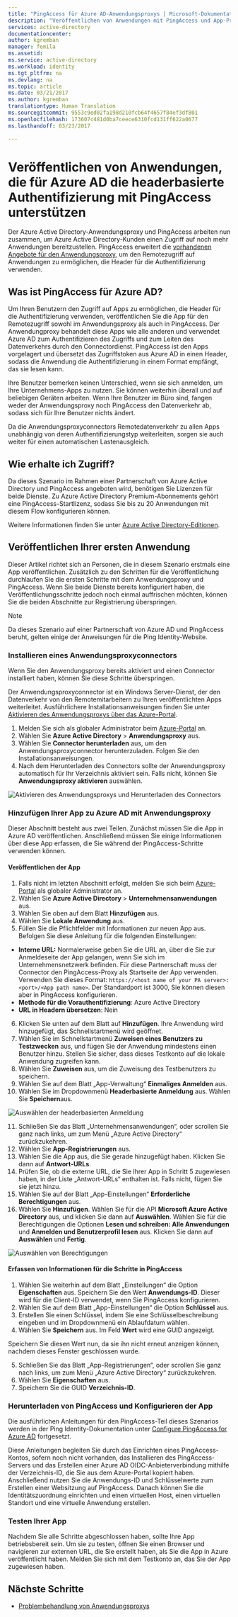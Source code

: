 ```yaml
---
title: "PingAccess für Azure AD-Anwendungsproxys | Microsoft-Dokumentation"
description: "Veröffentlichen von Anwendungen mit PingAccess und App-Proxy zum Unterstützen der headerbasierten Authentifizierung."
services: active-directory
documentationcenter: 
author: kgremban
manager: femila
ms.assetid: 
ms.service: active-directory
ms.workload: identity
ms.tgt_pltfrm: na
ms.devlang: na
ms.topic: article
ms.date: 03/21/2017
ms.author: kgremban
translationtype: Human Translation
ms.sourcegitcommit: 9553c9ed02fa198d210fcb64f4657f84ef3df801
ms.openlocfilehash: 173607c481d0ba7ceece6310fcd131ff622a0677
ms.lasthandoff: 03/23/2017

---
```


# <a name="publish-applications-that-support-header-based-authentication-with-pingaccess-for-azure-ad"></a>Veröffentlichen von Anwendungen, die für Azure AD die headerbasierte Authentifizierung mit PingAccess unterstützen

Der Azure Active Directory-Anwendungsproxy und PingAccess arbeiten nun zusammen, um Azure Active Directory-Kunden einen Zugriff auf noch mehr Anwendungen bereitzustellen. PingAccess erweitert die [vorhandenen Angebote für den Anwendungsproxy](active-directory-application-proxy-get-started.md), um den Remotezugriff auf Anwendungen zu ermöglichen, die Header für die Authentifizierung verwenden. 

## <a name="what-is-pingaccess-for-azure-ad"></a>Was ist PingAccess für Azure AD?

Um Ihren Benutzern den Zugriff auf Apps zu ermöglichen, die Header für die Authentifizierung verwenden, veröffentlichen Sie die App für den Remotezugriff sowohl im Anwendungsproxy als auch in PingAccess. Der Anwendungproxy behandelt diese Apps wie alle anderen und verwendet Azure AD zum Authentifizieren des Zugriffs und zum Leiten des Datenverkehrs durch den Connectordienst. PingAccess ist den Apps vorgelagert und übersetzt das Zugriffstoken aus Azure AD in einen Header, sodass die Anwendung die Authentifizierung in einem Format empfängt, das sie lesen kann. 

Ihre Benutzer bemerken keinen Unterschied, wenn sie sich anmelden, um Ihre Unternehmens-Apps zu nutzen. Sie können weiterhin überall und auf beliebigen Geräten arbeiten. Wenn Ihre Benutzer im Büro sind, fangen weder der Anwendungsproxy noch PingAccess den Datenverkehr ab, sodass sich für Ihre Benutzer nichts ändert.

Da die Anwendungsproxyconnectors Remotedatenverkehr zu allen Apps unabhängig von deren Authentifizierungstyp weiterleiten, sorgen sie auch weiter für einen automatischen Lastenausgleich. 

## <a name="how-do-i-get-access"></a>Wie erhalte ich Zugriff?

Da dieses Szenario im Rahmen einer Partnerschaft von Azure Active Directory und PingAccess angeboten wird, benötigen Sie Lizenzen für beide Dienste. Zu Azure Active Directory Premium-Abonnements gehört eine PingAccess-Startlizenz, sodass Sie bis zu 20 Anwendungen mit diesem Flow konfigurieren können. 

Weitere Informationen finden Sie unter [Azure Active Directory-Editionen](active-directory-editions.md).

## <a name="publish-your-first-application"></a>Veröffentlichen Ihrer ersten Anwendung

Dieser Artikel richtet sich an Personen, die in diesem Szenario erstmals eine App veröffentlichen. Zusätzlich zu den Schritten für die Veröffentlichung durchlaufen Sie die ersten Schritte mit dem Anwendungsproxy und PingAccess. Wenn Sie beide Dienste bereits konfiguriert haben, die Veröffentlichungsschritte jedoch noch einmal auffrischen möchten, können Sie die beiden Abschnitte zur Registrierung überspringen.

>[!NOTE]
>Da dieses Szenario auf einer Partnerschaft von Azure AD und PingAccess beruht, gelten einige der Anweisungen für die Ping Identity-Website. 

### <a name="install-an-application-proxy-connector"></a>Installieren eines Anwendungsproxyconnectors

Wenn Sie den Anwendungsproxy bereits aktiviert und einen Connector installiert haben, können Sie diese Schritte überspringen.

Der Anwendungsproxyconnector ist ein Windows Server-Dienst, der den Datenverkehr von den Remotemitarbeitern zu Ihren veröffentlichten Apps weiterleitet. Ausführlichere Installationsanweisungen finden Sie unter [Aktivieren des Anwendungsproxys über das Azure-Portal](active-directory-application-proxy-enable.md).

1. Melden Sie sich als globaler Administrator beim [Azure-Portal](https://portal.azure.com) an. 
2. Wählen Sie **Azure Active Directory** > **Anwendungsproxy** aus.
3. Wählen Sie **Connector herunterladen** aus, um den Anwendungsproxyconnector herunterzuladen. Folgen Sie den Installationsanweisungen. 
4. Nach dem Herunterladen des Connectors sollte der Anwendungsproxy automatisch für Ihr Verzeichnis aktiviert sein. Falls nicht, können Sie **Anwendungsproxy aktivieren** auswählen. 

![Aktivieren des Anwendungsproxys und Herunterladen des Connectors](./media/application-proxy-ping-access/install-connector.png)

### <a name="add-your-app-to-azure-ad-with-application-proxy"></a>Hinzufügen Ihrer App zu Azure AD mit Anwendungsproxy

Dieser Abschnitt besteht aus zwei Teilen. Zunächst müssen Sie die App in Azure AD veröffentlichen. Anschließend müssen Sie einige Informationen über diese App erfassen, die Sie während der PingAccess-Schritte verwenden können. 

#### <a name="publish-the-app"></a>Veröffentlichen der App

1. Falls nicht im letzten Abschnitt erfolgt, melden Sie sich beim [Azure-Portal](https://portal.azure.com) als globaler Administrator an. 
2. Wählen Sie **Azure Active Directory** > **Unternehmensanwendungen** aus. 
3. Wählen Sie oben auf dem Blatt **Hinzufügen** aus. 
4. Wählen Sie **Lokale Anwendung** aus.
5. Füllen Sie die Pflichtfelder mit Informationen zur neuen App aus. Befolgen Sie diese Anleitung für die folgenden Einstellungen:
  - **Interne URL:** Normalerweise geben Sie die URL an, über die Sie zur Anmeldeseite der App gelangen, wenn Sie sich im Unternehmensnetzwerk befinden. Für diese Partnerschaft muss der Connector den PingAccess-Proxy als Startseite der App verwenden. Verwenden Sie dieses Format: `https://<host name of your PA server>:<port>/<App path name>`. Der Standardport ist 3000, Sie können diesen aber in PingAccess konfigurieren.
  - **Methode für die Vorauthentifizierung**: Azure Active Directory
  - **URL in Headern übersetzen**: Nein
6. Klicken Sie unten auf dem Blatt auf **Hinzufügen**. Ihre Anwendung wird hinzugefügt, das Schnellstartmenü wird geöffnet. 
7. Wählen Sie im Schnellstartmenü **Zuweisen eines Benutzers zu Testzwecken** aus, und fügen Sie der Anwendung mindestens einen Benutzer hinzu. Stellen Sie sicher, dass dieses Testkonto auf die lokale Anwendung zugreifen kann. 
8. Wählen Sie **Zuweisen** aus, um die Zuweisung des Testbenutzers zu speichern. 
9. Wählen Sie auf dem Blatt „App-Verwaltung“ **Einmaliges Anmelden** aus. 
10. Wählen Sie im Dropdownmenü **Headerbasierte Anmeldung** aus. Wählen Sie **Speichern**aus.

  ![Auswählen der headerbasierten Anmeldung](./media/application-proxy-ping-access/sso-header.PNG)

11. Schließen Sie das Blatt „Unternehmensanwendungen“, oder scrollen Sie ganz nach links, um zum Menü „Azure Active Directory“ zurückzukehren. 
12. Wählen Sie **App-Registrierungen** aus.
13. Wählen Sie die App aus, die Sie gerade hinzugefügt haben. Klicken Sie dann auf **Antwort-URLs**. 
14. Prüfen Sie, ob die externe URL, die Sie Ihrer App in Schritt 5 zugewiesen haben, in der Liste „Antwort-URLs“ enthalten ist. Falls nicht, fügen Sie sie jetzt hinzu. 
15. Wählen Sie auf der Blatt „App-Einstellungen“ **Erforderliche Berechtigungen** aus. 
16. Wählen Sie **Hinzufügen**. Wählen Sie für die API **Microsoft Azure Active Directory** aus, und klicken Sie dann auf **Auswählen**. Wählen Sie für die Berechtigungen die Optionen **Lesen und schreiben: Alle Anwendungen** und **Anmelden und Benutzerprofil lesen** aus. Klicken Sie dann auf **Auswählen** und **Fertig**.  

  ![Auswählen von Berechtigungen](./media/application-proxy-ping-access/select-permissions.png) 

#### <a name="collect-information-for-the-pingaccess-steps"></a>Erfassen von Informationen für die Schritte in PingAccess

1. Wählen Sie weiterhin auf dem Blatt „Einstellungen“ die Option **Eigenschaften** aus. Speichern Sie den Wert **Anwendungs-ID**. Dieser wird für die Client-ID verwendet, wenn Sie PingAccess konfigurieren.
2. Wählen Sie auf dem Blatt „App-Einstellungen“ die Option **Schlüssel** aus. 
3. Erstellen Sie einen Schlüssel, indem Sie eine Schlüsselbeschreibung eingeben und im Dropdownmenü ein Ablaufdatum wählen. 
4. Wählen Sie **Speichern** aus. Im Feld **Wert** wird eine GUID angezeigt. 

  Speichern Sie diesen Wert nun, da sie ihn nicht erneut anzeigen können, nachdem dieses Fenster geschlossen wurde. 

5. Schließen Sie das Blatt „App-Registrierungen“, oder scrollen Sie ganz nach links, um zum Menü „Azure Active Directory“ zurückzukehren.
6. Wählen Sie **Eigenschaften** aus.
7. Speichern Sie die GUID **Verzeichnis-ID**. 

### <a name="download-pingaccess-and-configure-your-app"></a>Herunterladen von PingAccess und Konfigurieren der App

Die ausführlichen Anleitungen für den PingAccess-Teil dieses Szenarios werden in der Ping Identity-Dokumentation unter [Configure PingAccess for Azure AD](https://docs.pingidentity.com/bundle/paaad_m_ConfigurePAforMSAzureADSolution_paaad43/page/pa_c_PAAzureSolutionOverview.html) fortgesetzt.

Diese Anleitungen begleiten Sie durch das Einrichten eines PingAccess-Kontos, sofern noch nicht vorhanden, das Installieren des PingAccess-Servers und das Erstellen einer Azure AD OIDC-Anbieterverbindung mithilfe der Verzeichnis-ID, die Sie aus dem Azure-Portal kopiert haben. Anschließend nutzen Sie die Anwendungs-ID und Schlüsselwerte zum Erstellen einer Websitzung auf PingAccess. Danach können Sie die Identitätszuordnung einrichten und einen virtuellen Host, einen virtuellen Standort und eine virtuelle Anwendung erstellen.

### <a name="test-your-app"></a>Testen Ihrer App

Nachdem Sie alle Schritte abgeschlossen haben, sollte Ihre App betriebsbereit sein. Um sie zu testen, öffnen Sie einen Browser und navigieren zur externen URL, die Sie erstellt haben, als Sie die App in Azure veröffentlicht haben. Melden Sie sich mit dem Testkonto an, das Sie der App zugewiesen haben. 

## <a name="next-steps"></a>Nächste Schritte

- [Problembehandlung von Anwendungsproxys](active-directory-application-proxy-troubleshoot.md)

